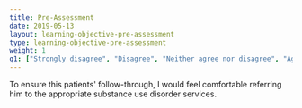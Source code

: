 ```yaml
---
title: Pre-Assessment 
date: 2019-05-13
layout: learning-objective-pre-assessment
type: learning-objective-pre-assessment
weight: 1
q1: ["Strongly disagree", "Disagree", "Neither agree nor disagree", "Agree", "Strongly agree"]
---
```

To ensure this patients' follow-through, I would feel comfortable referring him to the appropriate substance use disorder services.
